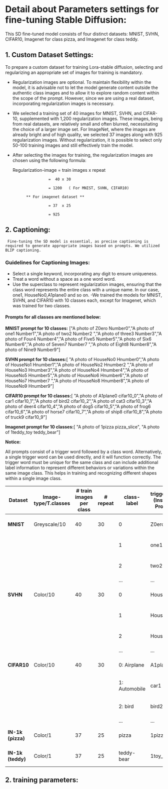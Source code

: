 # Detail about Parameters settings for fine-tuning Stable Diffusion:
 This SD fine-tuned model consists of four distinct datasets: MNIST, SVHN, CIFAR10, Imagenet for class pizza, and Imagenet for class teddy.

 ## 1. Custom Dataset Settings:
 To prepare a custom dataset for training Lora-stable diffusion, selecting and regularizing an appropriate set of images for training is mandatory.
 - Regularization images are optional. To maintain flexibility within the model, it is advisable not to let the model generate content outside the authentic class images and to allow it to 
   explore random content within the scope of the prompt. However, since we are using a real dataset, incorporating regularization images is necessary.
- We selected a training set of 40 images for MNIST, SVHN, and CIFAR-10, supplemented with 1,200 regularization images. These images, being from real datasets, are relatively small and often 
  blurred, necessitating the choice of a larger image set. For ImageNet, where the images are already bright and of high quality, we selected 37 images along with 925 regularization images. 
  Without regularization, it is possible to select only 50-100 training images and still effectively train the model.
- After selecting the images for training, the regularization images are chosen using the following formula:

  Regularization-image = train images x repeat   
 
                      =  40 x 30
                      
                      = 1200   ( For MNIST, SVHN, CIFAR10)
                      
            ** For imagenet dataset **
            
                      = 37  x 25
                      
                      = 925
  
## 2. Captioning: 

     Fine-tuning the SD model is essential, as precise captioning is required to generate appropriate images based on prompts. We utilized BLIP captioning.

### Guidelines for Captioning Images:

- Select a single keyword, incorporating any digit to ensure uniqueness.
- Treat a word without a space as a one word word.
- Use the superclass to represent regularization images, ensuring that the class word represents the entire class with a unique name. In our case, one1, HouseNo0,A1plane0 and so on.
-We trained the models for MNIST, SVHN, and CIFAR10 with 10 classes each, except for Imagenet, which was trained for two classes.

#### Prompts for all classes are mentioned below:
**MNIST prompt for 10 classes:**  ["A photo of Z0ero Number0","A photo of one1 Number1","A photo of two2 Number2 ","A photo of three3 Number3","A photo of Four4 Number4","A photo of Five5 Number5","A photo of Six6 Number6","A photo of Seven7 Number7 ","A photo of Eight8 Number8","A photo of Nine9 Number9"]

**SVHN prompt for 10 classes:**[ "A photo of HouseNo0 Hnumber0","A photo of HouseNo1 Hnumber1","A photo of HouseNo2 Hnumber2 ","A photo of HouseNo3 Hnumber3","A photo of HouseNo4 Hnumber4","A photo of HouseNo5 Hnumber5","A photo of HouseNo6 Hnumber6","A photo of HouseNo7 Hnumber7 ","A photo of HouseNo8 Hnumber8","A photo of HouseNo9 Hnumber9"]

**CIFAR10 prompt for 10 classes:**[ "A photo of A1plane0 cifar10_0","A photo of car1 cifar10_1","A photo of bird2 cifar10_2","A photo of cat3 cifar10_3","A photo of deer4 cifar10_4","A photo of dog5 cifar10_5","A photo of frog6 cifar10_6","A photo of horse7 cifar10_7","A photo of ship8 cifar10_8","A photo of truck9 cifar10_9"]

**Imagenet prompt for 10 classes:**[  "A photo of 1pizza pizza_slice",  "A photo of 1teddy_toy teddy_bear"]

**Notice:**

All prompts consist of a trigger word followed by a class word. Alternatively, a single trigger word can be used directly, and it will function correctly. The trigger word must be unique for the same class and can include additional label information to represent different behaviors or variations within the same image class. This helps in training and recognizing different shapes within a single image class.



  
 | **Dataset**       | **Image-type/T.classes** | \# train images per class | \# repeat | **class-label** | **triggerword (Instance Prompt)** | **Class (Class prompt)** | **Prompt**                      |
|-------------------|--------------------------|---------------------------|-----------|-----------------|----------------------------------|--------------------------|---------------------------------|
| **MNIST**         | Greyscale/10             | 40                        | 30        | 0               | Z0ero                            | Number0                  | A photo of Z0ero Number0        |
|                   |                          |                           |           | 1               | one1                             | Number1                  | A photo of one1 Number1         |
|                   |                          |                           |           | 2               | two2                             | Number2                  | A photo of two2 Number2         |
|                   |                          |                           |           | ...             | ...                              | ...                      | ...                             |
| **SVHN**          | Color/10                 | 40                        | 30        | 0               | HouseNo0                         | Hnumber0                 | A photo of HouseNo0 Hnumber0    |
|                   |                          |                           |           | 1               | HouseNo1                         | Hnumber1                 | A photo of HouseNo1 Hnumber1    |
|                   |                          |                           |           | 2               | HouseNo2                         | Hnumber2                 | A photo of HouseNo2 Hnumber2    |
|                   |                          |                           |           | ...             | ...                              | ...                      | ...                             |
| **CIFAR10**       | Color/10                 | 40                        | 30        | 0: Airplane     | A1plane0                         | cifar10_0                | A photo of A1plane0 cifar10_0   |
|                   |                          |                           |           | 1: Automobile   | car1                             | cifar10_1                | A photo of car1 cifar10_1       |
|                   |                          |                           |           | 2: bird         | bird2                            | cifar10_2                | A photo of bird2 cifar10_2      |
|                   |                          |                           |           | ...             | ...                              | ...                      | ...                             |
| **IN-1k (pizza)** | Color/1                  | 37                        | 25        | pizza           | 1pizza                           | pizza_slice              | A photo of 1pizza pizza_slice   |
| **IN-1k (teddy)** | Color/1                  | 37                        | 25        | teddy-bear      | 1toy_bear                        | teddy_bear               | A photo of 1toy_bear teddy_bear |

 

## 2. training parameters:

